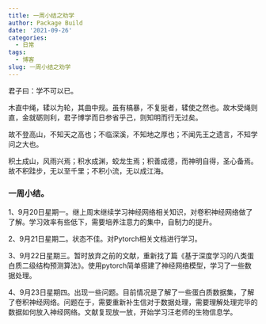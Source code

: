 ```yaml
---
title: 一周小结之劝学
author: Package Build
date: '2021-09-26'
categories:
  - 日常
tags:
  - 博客
slug: 一周小结之劝学
---
```

君子曰：学不可以已。

木直中绳，𫐓以为轮，其曲中规。虽有槁暴，不复挺者，𫐓使之然也。故木受绳则直，金就砺则利，君子博学而日参省乎己，则知明而行无过矣。

故不登高山，不知天之高也；不临深溪，不知地之厚也；不闻先王之遗言，不知学问之大也。

积土成山，风雨兴焉；积水成渊，蛟龙生焉；积善成德，而神明自得，圣心备焉。故不积跬步，无以至千里；不积小流，无以成江海。

### 一周小结。

1、9月20日星期一。继上周末继续学习神经网络相关知识，对卷积神经网络做了了解。学习效率有些低下，需要培养注意力的集中，自制力的提升。

2、9月21日星期二。状态不佳。对Pytorch相关文档进行学习。

3、9月22日星期三。暂时放弃之前的文献，重新找了篇《基于深度学习的八类蛋白质二级结构预测算法》。使用pytorch简单搭建了神经网络模型，学习了一些数据处理。

4、9月23日星期四。出现一些问题。目前情况是了解了一些蛋白质数据集，了解了卷积神经网络。问题在于，需要重新补生信对于数据处理，需要理解处理完毕的数据如何放入神经网络。文献复现放一放，开始学习汪老师的生物信息学。
